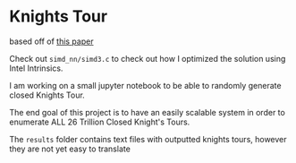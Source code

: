 # Knights Tour

based off of [this paper](https://www.researchgate.net/publication/222346901_Neural_network_computing_for_knight%27s_tour_problems)

Check out `simd_nn/simd3.c` to check out how I optimized the solution using Intel Intrinsics.

I am working on a small jupyter notebook to be able to randomly generate closed Knights Tour.

The end goal of this project is to have an easily scalable system in order to enumerate ALL 26 Trillion Closed Knight's Tours.

The `results` folder contains text files with outputted knights tours, however they are not yet easy to translate
